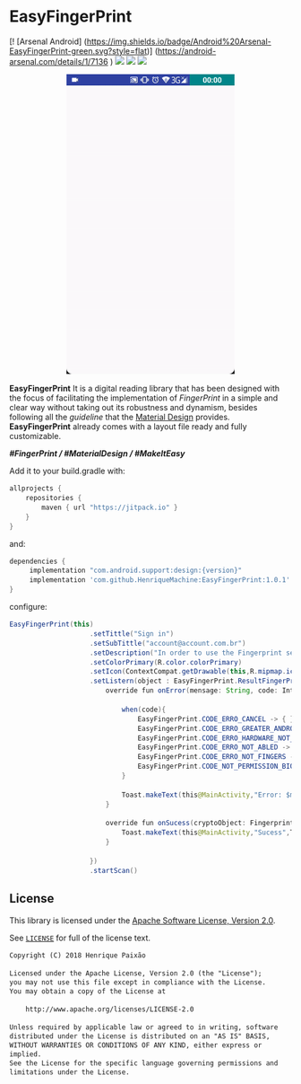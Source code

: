# EasyFingerPrint
[! [Arsenal Android] (https://img.shields.io/badge/Android%20Arsenal-EasyFingerPrint-green.svg?style=flat)] (https://android-arsenal.com/details/1/7136 )
[![](https://jitpack.io/v/HenriqueMachine/EasyFingerPrint.svg)](https://jitpack.io/#HenriqueMachine/EasyFingerPrint)
[![](https://img.shields.io/badge/API-19%2B-brightgreen.svg?style=flat)]()
[![](https://img.shields.io/hexpm/l/plug.svg)]()

<p align="center">
 <img src="https://github.com/HenriqueMachine/EasyFingerPrint/blob/master/images/ezgif.com-video-to-gif.gif" width="300"/></p>


**EasyFingerPrint** 
It is a digital reading library that has been designed with the focus of facilitating the implementation of *FingerPrint* in a simple and clear way without taking out its robustness and dynamism, besides following all the *guideline* that the 
[Material Design](https://material.io/design/platform-guidance/android-fingerprint.html) provides.
**EasyFingerPrint** already comes with a layout file ready and fully customizable.<br>

***#FingerPrint / #MaterialDesign / #MakeItEasy***

Add it to your build.gradle with:
```gradle
allprojects {
    repositories {
        maven { url "https://jitpack.io" }
    }
}
```
and:
 
```gradle
dependencies {
     implementation "com.android.support:design:{version}"
     implementation 'com.github.HenriqueMachine:EasyFingerPrint:1.0.1'
}
```
configure:

```java
EasyFingerPrint(this)
                    .setTittle("Sign in")
                    .setSubTittle("account@account.com.br")
                    .setDescription("In order to use the Fingerprint sensor we need your authorization first.e")
                    .setColorPrimary(R.color.colorPrimary)
                    .setIcon(ContextCompat.getDrawable(this,R.mipmap.ic_launcher_round))
                    .setListern(object : EasyFingerPrint.ResultFingerPrintListern{
                        override fun onError(mensage: String, code: Int) {

                            when(code){
                                EasyFingerPrint.CODE_ERRO_CANCEL -> { } // TO DO
                                EasyFingerPrint.CODE_ERRO_GREATER_ANDROID_M -> { } // TO DO
                                EasyFingerPrint.CODE_ERRO_HARDWARE_NOT_SUPPORTED -> { } // TO DO
                                EasyFingerPrint.CODE_ERRO_NOT_ABLED -> { } // TO DO
                                EasyFingerPrint.CODE_ERRO_NOT_FINGERS -> { } // TO DO
                                EasyFingerPrint.CODE_NOT_PERMISSION_BIOMETRIC -> { } // TO DO
                            }

                            Toast.makeText(this@MainActivity,"Error: $mensage / $code",Toast.LENGTH_SHORT).show()
                        }

                        override fun onSucess(cryptoObject: FingerprintManagerCompat.CryptoObject?) {
                            Toast.makeText(this@MainActivity,"Sucess",Toast.LENGTH_SHORT).show()
                        }

                    })
                    .startScan()
```

License
---
 
This library is licensed under the [Apache Software License, Version 2.0](http://www.apache.org/licenses/LICENSE-2.0).
 
See [`LICENSE`](LICENSE) for full of the license text.
 
    Copyright (C) 2018 Henrique Paixão
 
    Licensed under the Apache License, Version 2.0 (the "License");
    you may not use this file except in compliance with the License.
    You may obtain a copy of the License at
 
        http://www.apache.org/licenses/LICENSE-2.0
 
    Unless required by applicable law or agreed to in writing, software
    distributed under the License is distributed on an "AS IS" BASIS,
    WITHOUT WARRANTIES OR CONDITIONS OF ANY KIND, either express or implied.
    See the License for the specific language governing permissions and
    limitations under the License.
 
